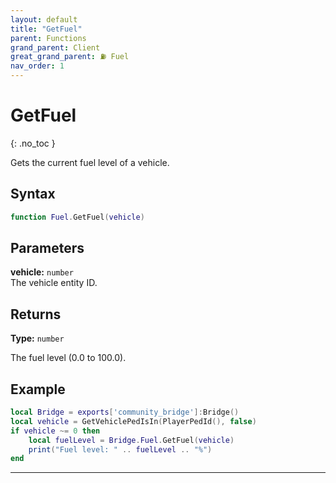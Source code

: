 ```yaml
---
layout: default
title: "GetFuel"
parent: Functions
grand_parent: Client
great_grand_parent: ⛽ Fuel
nav_order: 1
---
```


# GetFuel
{: .no_toc }

Gets the current fuel level of a vehicle.

## Syntax

```lua
function Fuel.GetFuel(vehicle)
```

## Parameters

**vehicle:** `number`  
The vehicle entity ID.

## Returns

**Type:** `number`  

The fuel level (0.0 to 100.0).

## Example

```lua
local Bridge = exports['community_bridge']:Bridge()
local vehicle = GetVehiclePedIsIn(PlayerPedId(), false)
if vehicle ~= 0 then
    local fuelLevel = Bridge.Fuel.GetFuel(vehicle)
    print("Fuel level: " .. fuelLevel .. "%")
end
```

---